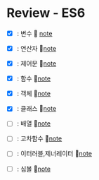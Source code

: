 # Review - ES6

- [x] : 변수
      📒 [note](https://www.notion.so/8ffe3a00889e48faa4948218c64711f1)
      <br />
- [x] : 연산자
      📒[note](https://www.notion.so/96152867c01b45d0a512a5cd9d355912)

- [x] : 제어문
      📒[note](https://www.notion.so/e6fca5641e37485cac300ec35868f78c)

- [x] : 함수
      📒[note](https://www.notion.so/abc323ceece24562b0b43726fb75887e)

- [x] : 객체
      📒[note](https://www.notion.so/83501bad6a25412ba26c46312f919149)

- [x] : 클래스
      📒[note](https://www.notion.so/6087808469344821a144c6d15519bcb3)

- [ ] : 배열
      📒[note](https://www.notion.so/eeffae9b654b414787e87babb1a3ea50)
- [ ] : 고차함수
      📒[note](https://www.notion.so/4b1eccac83484f82b07ad4830ccf7afb)

- [ ] : 이터러블,제너레이터
      📒[note](https://www.notion.so/f2d2772d94f34960b90ac29f1a391b5b)

- [ ] : 심볼
      📒[note]()
